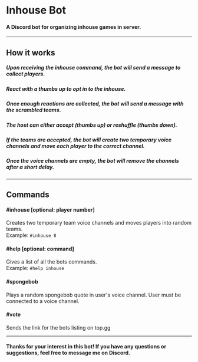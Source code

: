 # Inhouse Bot
####  A Discord bot for organizing inhouse games in server.

---

 ## How it works
 ##### Upon receiving the inhouse command, the bot will send a message to collect players.  
 ##### React with a thumbs up to opt in to the inhouse.  
 ##### Once enough reactions are collected, the bot will send a message with the scrambled teams.  
 ##### The host can either accept (thumbs up) or reshuffle (thumbs down).  
 ##### If the teams are accepted, the bot will create two temporary voice channels and move each player to the correct channel.  
 ##### Once the voice channels are empty, the bot will remove the channels after a short delay.  

----

## Commands
 #### #inhouse [optional: player number]
 Creates two temporary team voice channels and moves players into random teams.  
 Example: `#inhouse 8`
 
 
 #### #help [optional: command]
 Gives a list of all the bots commands.  
 Example: `#help inhouse`
   
     
 #### #spongebob
 Plays a random spongebob quote in user's voice channel. User must be connected to a voice channel.
   
   
 #### #vote
 Sends the link for the bots listing on top.gg
   
   
---

#### Thanks for your interest in this bot! If you have any questions or suggestions, feel free to message me on Discord.